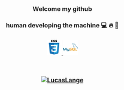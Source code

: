 <h3 align="center"> Welcome my github <h3> 
<h3 align="center">human developing the machine 💻  🔥 🚀 <h3> 


<p align="center"><a href="https://www.w3schools.com/css/" target="_blanck"><img src="https://raw.githubusercontent.com/devicons/devicon/master/icons/css3/css3-original-wordmark.svg" width="40" height="40"/>
 <a href="https://www.w3schools.com/css/" target="_blanck"><img src="https://raw.githubusercontent.com/devicons/devicon/master/icons/mysql/mysql-original-wordmark.svg" width="40" height="40"/>

<p align="center"><a href="https://www.w3schools.com/css/" target="_blanck"><img src="https://github-readme-stats.vercel.app/api username=LucasLange&show_icons=true" alt=""/>
</p>

<p align="center">
    <a href="https://www.linkedin.com/in/lucas-lange-28a38a123/" target="blank">
        <img align="center" src="https://cdn.jsdelivr.net/npm/simple-icons@3.0.1/icons/linkedin.svg" alt="LucasLange" height="20" width="20" />
    </a>
</p>


 
